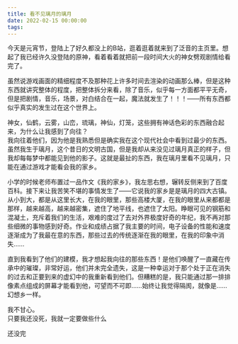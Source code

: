 ```yaml
---
title: 看不见璃月的璃月
date: 2022-02-15 00:00:00
tags: 
---
```

今天是元宵节，登陆上了好久都没上的B站，逛着逛着就来到了泛音的主页里。想起了我已经许久没登陆的原神，看着看着就把前一段时间大火的神女劈观剧情给看完了。  

虽然说游戏画面的精细程度不及那种花上许多时间去渲染的动画那么棒，但是这种东西就讲究整体的程度，把整体拆分来看，除了音乐，似乎每一方面都平平无奇，但是把剧情，音乐，场景，对白结合在一起，魔法就发生了！！！——所有东西都似乎真实的发生过在这个世界上。  

神女，仙鹤，云雾，山峦，琉璃，神仙，灯笼，这些拥有神话色彩的东西融合起来，为什么让我感到了向往？  
我向往着他们，因为他是我熟悉但是确实我在这个现代社会中看到过最少的东西。虽然我生于璃月，这个昔日的文明古国，但是我却从来没见过璃月真正的样子，但我却每每梦中都能见到他的影子。这就是最扯的东西，我在璃月里看不见璃月，只能在通过游戏才能看会我的家乡。  

小学的时候老师布置过一品作文《我的家乡》，我左思右想，辗转反侧来到了百度百科。接下来让我苦笑不堪的事情发生了——它说我的家乡是是璃月的四大古镇。  
从小到大，都是从这里长大，在我的眼里，那些高楼大厦，在我的眼里从来都都是那样，越来越高，越来越密集，遮住了地平线，也遮住了太阳。睁眼可见的钢筋和混凝土，充斥着我们的生活，艰难的度过了去对外界极度好奇的年纪，我不再对那些细微的事物感到好奇。作业和成绩占据了我主要的时间，电子设备的性能和速度逐渐成为了我最在意的东西，那些过去的传统逐渐在我的眼里，在我的印象中消失……  

直到我看到了他们的建模，我才想起我向往的那些东西！是他们唤醒了一直藏在传承中的璀璨，非常好运，他们并未完全遗失，这是一种幸运对于那个处于正在消失的过去和正要到来的虚幻中的我重新看到他们。但糟糕的是，我只能通过那一排排像素点组成的屏幕才能看到他，可望而不可即……始终让我觉得隔阂，就像是……幻想乡一样。  

我不甘心。  
只要我还没死，我就一定要做些什么  

还没完  